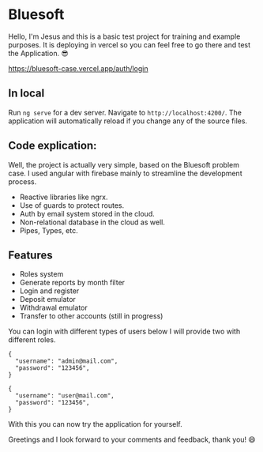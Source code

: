# Bluesoft
Hello, I'm Jesus and this is a basic test project for training and example purposes. It is deploying in vercel so you can feel free to go there and test the Application. :sunglasses:

https://bluesoft-case.vercel.app/auth/login

## In local
Run `ng serve` for a dev server. Navigate to `http://localhost:4200/`. The application will automatically reload if you change any of the source files.

## Code explication:
Well, the project is actually very simple, based on the Bluesoft problem case. 
I used angular with firebase mainly to streamline the development process.

- Reactive libraries like ngrx.
- Use of guards to protect routes.
- Auth by email system stored in the cloud.
- Non-relational database in the cloud as well.
- Pipes, Types, etc.
  
## Features  

- Roles system
- Generate reports by month filter
- Login and register
- Deposit emulator
- Withdrawal emulator
- Transfer to other accounts (still in progress)

You can login with different types of users below I will provide two with different roles.
```
{
  "username": "admin@mail.com",
  "password": "123456",
}
```

```
{
  "username": "user@mail.com",
  "password": "123456",
}
```

With this you can now try the application for yourself.

Greetings and I look forward to your comments and feedback, thank you! :smile:




